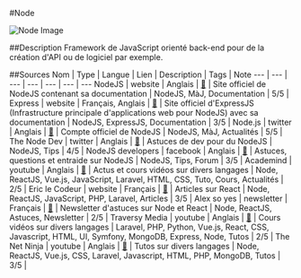 #Node

![Node Image](https://upload.wikimedia.org/wikipedia/commons/thumb/d/d9/Node.js_logo.svg/590px-Node.js_logo.svg.png)

##Description
Framework de JavaScript orienté back-end pour de la création d'API ou de logiciel par exemple.

##Sources
Nom | Type | Langue | Lien | Description | Tags | Note
--- | --- | --- | --- | --- | --- | ---
NodeJS | website | Anglais | [:link:](https://nodejs.org) | Site officiel de NodeJS contenant sa documentation | NodeJS, MàJ, Documentation | 5/5 |
Express | website | Français, Anglais | [:link:](https://expressjs.com/fr) | Site officiel d'ExpressJS (Infrastructure principale d'applications web pour NodeJS) avec sa documentation | NodeJS, ExpressJS, Documentation | 3/5 |
Node.js | twitter | Anglais | [:link:](https://twitter.com/nodejs) | Compte officiel de NodeJS | NodeJS, MàJ, Actualités | 5/5 |
The Node Dev | twitter | Anglais | [:link:](https://twitter.com/The_Node_Dev) | Astuces de dev pour du NodeJS | NodeJS, Tips | 4/5 |
NodeJS developers | facebook | Anglais | [:link:](https://www.facebook.com/groups/359999434098189/) | Astuces, questions et entraide sur NodeJS | NodeJS, Tips, Forum | 3/5 |
Academind | youtube | Anglais | [:link:](https://www.youtube.com/c/Academind) | Actus et cours vidéos sur divers langages | Node, ReactJS, Vue.js, JavaScript, Laravel, HTML, CSS, Tuto, Cours, Actualités | 2/5 |
Eric le Codeur | website | Français | [:link:](https://eric-the-coder.com) | Articles sur React | Node, ReactJS, JavaScript, PHP, Laravel, Articles | 3/5 |
Alex so yes | newsletter | Français | [:link:](https://alexsoyes.com/newsletter) | Newsletter d'astuces sur Node et React | Node, ReactJS, Astuces, Newsletter | 2/5 |
Traversy Media | youtube | Anglais | [:link:](https://www.youtube.com/c/TraversyMedia) | Cours vidéos sur divers langages | Laravel, PHP, Python, Vue.js, React, CSS, Javascript, HTML, UI, Symfony, MongoDB, Express, Node, Tutos | 2/5 |
The Net Ninja | youtube | Anglais | [:link:](https://www.youtube.com/c/TheNetNinja) | Tutos sur divers langages | Node, ReactJS, Vue.js, CSS, Laravel, Javascript, HTML, PHP, MongoDB, Tutos | 3/5 |

